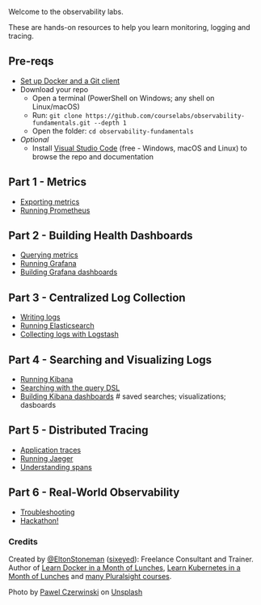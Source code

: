 Welcome to the observability labs.

These are hands-on resources to help you learn monitoring, logging and tracing.

## Pre-reqs

 - [Set up Docker and a Git client](setup/README.md) 
 - Download your repo
    - Open a terminal (PowerShell on Windows; any shell on Linux/macOS) 
    - Run: `git clone https://github.com/courselabs/observability-fundamentals.git --depth 1`
    - Open the folder: `cd observability-fundamentals`
- _Optional_
    -   Install [Visual Studio Code](https://code.visualstudio.com) (free - Windows, macOS and Linux) to browse the repo and documentation

## Part 1 - Metrics

- [Exporting metrics]()
- [Running Prometheus]()

## Part 2 - Building Health Dashboards

- [Querying metrics]()
- [Running Grafana]()
- [Building Grafana dashboards]()

## Part 3 - Centralized Log Collection

- [Writing logs](./labs/logging/README.md)
- [Running Elasticsearch](./labs/elasticsearch/README.md)
- [Collecting logs with Logstash](./labs/logstash/README.md)

## Part 4 - Searching and Visualizing Logs

- [Running Kibana](./labs/kibana/README.md)
- [Searching with the query DSL](./labs/query-dsl/README.md)
- [Building Kibana dashboards]() # saved searches; visualizations; dasboards

## Part 5 - Distributed Tracing

- [Application traces]() 
- [Running Jaeger]()
- [Understanding spans]()

## Part 6 - Real-World Observability

- [Troubleshooting]()
- [Hackathon!]() 


### Credits

Created by [@EltonStoneman](https://twitter.com/EltonStoneman) ([sixeyed](https://github.com/sixeyed)): Freelance Consultant and Trainer. Author of [Learn Docker in a Month of Lunches](https://www.manning.com/books/learn-docker-in-a-month-of-lunches), [Learn Kubernetes in a Month of Lunches](https://www.manning.com/books/learn-kubernetes-in-a-month-of-lunches) and [many Pluralsight courses](https://pluralsight.pxf.io/c/1197078/424552/7490?u=https%3A%2F%2Fwww.pluralsight.com%2Fauthors%2Felton-stoneman).

Photo by <a href="https://unsplash.com/@pawel_czerwinski?utm_source=unsplash&utm_medium=referral&utm_content=creditCopyText">Pawel Czerwinski</a> on <a href="https://unsplash.com/s/photos/surveillance?utm_source=unsplash&utm_medium=referral&utm_content=creditCopyText">Unsplash</a>
  

